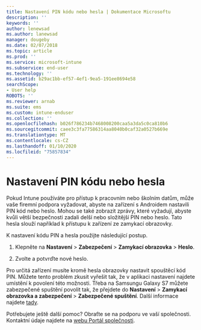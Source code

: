 ```yaml
---
title: Nastavení PIN kódu nebo hesla | Dokumentace Microsoftu
description: ''
keywords: ''
author: lenewsad
ms.author: lanewsad
manager: dougeby
ms.date: 02/07/2018
ms.topic: article
ms.prod: ''
ms.service: microsoft-intune
ms.subservice: end-user
ms.technology: ''
ms.assetid: b29ac1bb-ef57-4ef1-9ea5-191ee8694e58
searchScope:
- User help
ROBOTS: ''
ms.reviewer: arnab
ms.suite: ems
ms.custom: intune-enduser
ms.collection: ''
ms.openlocfilehash: b026f786234b7468008200caa5a3da5c0ca810b6
ms.sourcegitcommit: caee3c3fa77586314aa8040b0caf32a0527b669e
ms.translationtype: MT
ms.contentlocale: cs-CZ
ms.lasthandoff: 01/10/2020
ms.locfileid: "75857834"
---
```

# <a name="set-your-pin-or-password"></a>Nastavení PIN kódu nebo hesla

Pokud Intune používáte pro přístup k pracovním nebo školním datům, může vaše firemní podpora vyžadovat, abyste na zařízení s Androidem nastavili PIN kód nebo heslo. Mohou se také zobrazit zprávy, které vyžadují, abyste kvůli větší bezpečnosti zadali delší nebo složitější PIN nebo heslo. Tato hesla slouží například k přístupu k zařízení ze zamykací obrazovky.

K nastavení kódu PIN a hesla použijte následující postup.

1. Klepněte na **Nastavení** > **Zabezpečení** > **Zamykací obrazovka** > **Heslo**.

2. Zvolte a potvrďte nové heslo.

Pro určitá zařízení musíte kromě hesla obrazovky nastavit spouštěcí kód PIN. Můžete tento problém zkusit vyřešit tak, že v aplikaci nastavení najdete umístění k povolení této možnosti. Třeba na Samsungu Galaxy S7 můžete zabezpečené spuštění povolit tak, že přejdete do **Nastavení** > **Zamykací obrazovka a zabezpečení** > **Zabezpečené spuštění**. Další informace najdete [tady](/intune-user-help/your-device-appears-encrypted-but-cp-says-otherwise-android). 

Potřebujete ještě další pomoc? Obraťte se na podporu ve vaší společnosti. Kontaktní údaje najdete na [webu Portál společnosti](https://go.microsoft.com/fwlink/?linkid=2010980).
